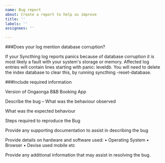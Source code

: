 ```yaml
---
name: Bug report
about: Create a report to help us improve
title: ''
labels: ''
assignees: ''

---
```





###Does your log mention database corruption?

If your Syncthing log reports panics because of database corruption it is
most likely a fault with your system's storage or memory. Affected log
entries will contain lines starting with panic: leveldb. You will need to
delete the index database to clear this, by running syncthing -reset-database.


###Include required information

  Version of Ongaonga B&B Booking App

  Describe the bug – What was the behaviour observed

  What was the expected behaviour 
          	
  Steps required to reproduce the Bug
  
  Provide any supporting documentation to assist in describing the bug
    
  Provide details on hardware and software used:
    •	Operating System
    •	Browser
    •	Devise used mobile etc

  Provide any additional information that may assist in resolving the bug. 



